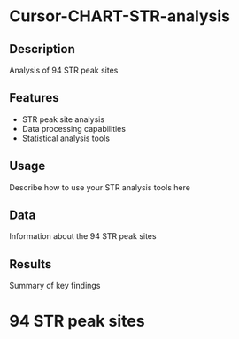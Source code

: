 # Cursor-CHART-STR-analysis

## Description
Analysis of 94 STR peak sites

## Features
- STR peak site analysis
- Data processing capabilities
- Statistical analysis tools

## Usage
Describe how to use your STR analysis tools here

## Data
Information about the 94 STR peak sites

## Results
Summary of key findings

# 94 STR peak sites 

